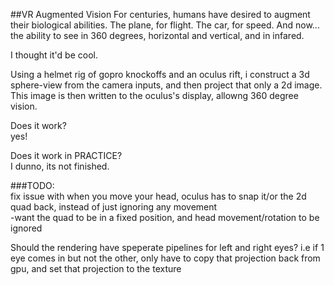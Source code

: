 ##VR Augmented Vision
For centuries, humans have desired to augment their biological abilities. The plane, for flight. The car, for speed. And now...
the ability to see in 360 degrees, horizontal and vertical, and in infared.

I thought it'd be cool.

Using a helmet rig of gopro knockoffs and an oculus rift, i construct a 3d sphere-view from the camera inputs, and then project that only a 2d image.  
This image is then written to the oculus's display, allowng 360 degree vision.

Does it work?  
yes!

Does it work in PRACTICE?  
I dunno, its not finished.

  
###TODO:  
fix issue with when you move your head, oculus has to snap it/or the 2d quad back, instead of just ignoring any movement  
-want the quad to be in a fixed position, and head movement/rotation to be ignored  
  
Should the rendering have speperate pipelines for left and right eyes? i.e if 1 eye comes in but not the other, only have to copy that projection back from gpu, and set that projection to the texture  